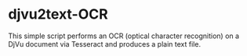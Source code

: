 # djvu2text-OCR

This simple script performs an OCR (optical character recognition) on a DjVu document  via Tesseract and produces a plain text file.